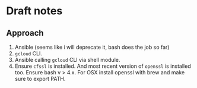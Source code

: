 # Draft notes

## Approach

1. Ansible (seems like i will deprecate it, bash does the job so far)
1. `gcloud` CLI.
1. Ansible calling `gcloud` CLI via shell module.
1. Ensure `cfssl` is installed. And most recent version of `openssl` is installed too. Ensure bash v > 4.x. For OSX install openssl with brew and make sure to export PATH.
